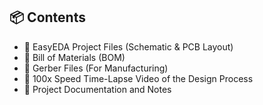 ## 📦 Contents

- 🧩 EasyEDA Project Files (Schematic & PCB Layout)
- 📄 Bill of Materials (BOM)
- 📁 Gerber Files (For Manufacturing)
- 🎥 100x Speed Time-Lapse Video of the Design Process
- 📌 Project Documentation and Notes
